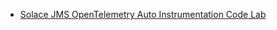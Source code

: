 
* [Solace JMS OpenTelemetry Auto Instrumentation Code Lab](https://codelabs.solace.dev/codelabs/dt-otel/index.html)